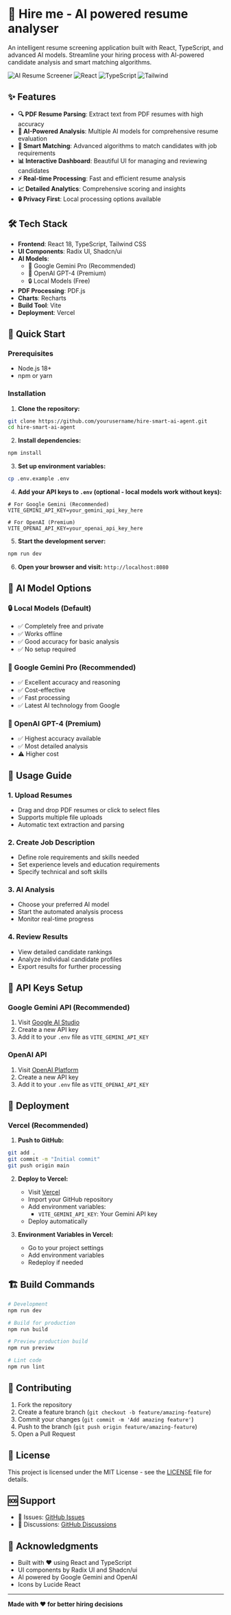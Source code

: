 # 🚀 Hire me - AI powered resume analyser

An intelligent resume screening application built with React, TypeScript, and advanced AI models. Streamline your hiring process with AI-powered candidate analysis and smart matching algorithms.

![AI Resume Screener](https://img.shields.io/badge/AI-Powered-blue) ![React](https://img.shields.io/badge/React-18-blue) ![TypeScript](https://img.shields.io/badge/TypeScript-5-blue) ![Tailwind](https://img.shields.io/badge/Tailwind-CSS-blue)

## ✨ Features

- **🔍 PDF Resume Parsing**: Extract text from PDF resumes with high accuracy
- **🤖 AI-Powered Analysis**: Multiple AI models for comprehensive resume evaluation
- **🎯 Smart Matching**: Advanced algorithms to match candidates with job requirements
- **📊 Interactive Dashboard**: Beautiful UI for managing and reviewing candidates
- **⚡ Real-time Processing**: Fast and efficient resume analysis
- **📈 Detailed Analytics**: Comprehensive scoring and insights
- **🔒 Privacy First**: Local processing options available

## 🛠️ Tech Stack

- **Frontend**: React 18, TypeScript, Tailwind CSS
- **UI Components**: Radix UI, Shadcn/ui
- **AI Models**:
  - 🌟 Google Gemini Pro (Recommended)
  - 🧠 OpenAI GPT-4 (Premium)
  - 🔒 Local Models (Free)
- **PDF Processing**: PDF.js
- **Charts**: Recharts
- **Build Tool**: Vite
- **Deployment**: Vercel

## 🚀 Quick Start

### Prerequisites

- Node.js 18+
- npm or yarn

### Installation

1. **Clone the repository:**
```bash
git clone https://github.com/yourusername/hire-smart-ai-agent.git
cd hire-smart-ai-agent
```

2. **Install dependencies:**
```bash
npm install
```

3. **Set up environment variables:**
```bash
cp .env.example .env
```

4. **Add your API keys to `.env` (optional - local models work without keys):**
```env
# For Google Gemini (Recommended)
VITE_GEMINI_API_KEY=your_gemini_api_key_here

# For OpenAI (Premium)
VITE_OPENAI_API_KEY=your_openai_api_key_here
```

5. **Start the development server:**
```bash
npm run dev
```

6. **Open your browser and visit:** `http://localhost:8080`

## 🤖 AI Model Options

### 🔒 Local Models (Default)
- ✅ Completely free and private
- ✅ Works offline
- ✅ Good accuracy for basic analysis
- ✅ No setup required

### 🌟 Google Gemini Pro (Recommended)
- ✅ Excellent accuracy and reasoning
- ✅ Cost-effective
- ✅ Fast processing
- ✅ Latest AI technology from Google

### 🧠 OpenAI GPT-4 (Premium)
- ✅ Highest accuracy available
- ✅ Most detailed analysis
- ⚠️ Higher cost

## 📖 Usage Guide

### 1. **Upload Resumes**
- Drag and drop PDF resumes or click to select files
- Supports multiple file uploads
- Automatic text extraction and parsing

### 2. **Create Job Description**
- Define role requirements and skills needed
- Set experience levels and education requirements
- Specify technical and soft skills

### 3. **AI Analysis**
- Choose your preferred AI model
- Start the automated analysis process
- Monitor real-time progress

### 4. **Review Results**
- View detailed candidate rankings
- Analyze individual candidate profiles
- Export results for further processing

## 🔑 API Keys Setup

### Google Gemini API (Recommended)
1. Visit [Google AI Studio](https://makersuite.google.com/app/apikey)
2. Create a new API key
3. Add it to your `.env` file as `VITE_GEMINI_API_KEY`

### OpenAI API
1. Visit [OpenAI Platform](https://platform.openai.com/api-keys)
2. Create a new API key
3. Add it to your `.env` file as `VITE_OPENAI_API_KEY`

## 🚀 Deployment

### Vercel (Recommended)

1. **Push to GitHub:**
```bash
git add .
git commit -m "Initial commit"
git push origin main
```

2. **Deploy to Vercel:**
   - Visit [Vercel](https://vercel.com)
   - Import your GitHub repository
   - Add environment variables:
     - `VITE_GEMINI_API_KEY`: Your Gemini API key
   - Deploy automatically

3. **Environment Variables in Vercel:**
   - Go to your project settings
   - Add environment variables
   - Redeploy if needed

## 🏗️ Build Commands

```bash
# Development
npm run dev

# Build for production
npm run build

# Preview production build
npm run preview

# Lint code
npm run lint
```

## 🤝 Contributing

1. Fork the repository
2. Create a feature branch (`git checkout -b feature/amazing-feature`)
3. Commit your changes (`git commit -m 'Add amazing feature'`)
4. Push to the branch (`git push origin feature/amazing-feature`)
5. Open a Pull Request

## 📄 License

This project is licensed under the MIT License - see the [LICENSE](LICENSE) file for details.

## 🆘 Support

- 🐛 Issues: [GitHub Issues](https://github.com/yourusername/hire-smart-ai-agent/issues)
- 💬 Discussions: [GitHub Discussions](https://github.com/yourusername/hire-smart-ai-agent/discussions)

## 🙏 Acknowledgments

- Built with ❤️ using React and TypeScript
- UI components by Radix UI and Shadcn/ui
- AI powered by Google Gemini and OpenAI
- Icons by Lucide React

---

**Made with ❤️ for better hiring decisions**
